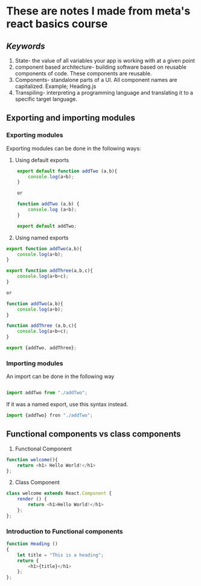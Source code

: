 # These are notes I made from meta's react basics course

## _Keywords_

1. State- the value of all variables your app is working with at a given point
2. component based architecture- building software based on reusable components of code. These components are reusable. 
3. Components- standalone parts of a UI. All component names are capitalized. Example; Heading.js
4. Transpiling- interpreting a programming language and translating it to a specific target language. 




## Exporting and importing modules
### Exporting modules
Exporting modules can be done in the following ways: 

1. Using default exports 

``` javascript
    export default function addTwo (a,b){
        console.log(a+b);
    }

    or 

    function addTwo (a,b) {
        console.log (a+b);
    }

    export default addTwo;
```
2. Using named exports 
``` javascript
export function addTwo(a,b){
    console.log(a+b);
}

export function addThree(a,b,c){
    console.log(a+b+c);
}

or 

function addTwo(a,b){
    console.log(a+b);
}

function addThree (a,b,c){
    console.log(a+b+c);
}

export {addTwo, addThree};
```
### Importing modules
 An import can be done in the following way
 ``` javascript

import addTwo from "./addTwo";

```

If it was a named export, use this syntax instead. 
``` javascript
import {addTwo} fron "./addTwo";
```
## Functional components vs class components

1. Functional Component 
``` javascript
function welcome(){
    return <h1> Hello World!</h1>
};
```
2. Class Component 
```javascript
class welcome extends React.Component {
    render () {
        return <h1>Hello World!</h1>
    };
};
```
### Introduction to Functional components 

``` javascript
function Heading ()
{
    let title = "This is a heading";
    return {
        <h1>{title}</h1>
    };
};
